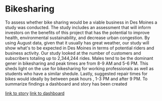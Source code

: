 # Bikesharing
To assess whether bike sharing would be a viable business in Des Moines a study was conducted. 
The study includes an assessment that will inform investors on the benefits of this project that has the potential
to improve health, environmental sustainability, and decrease urban congestion. 
By using August data, given that it usually has great weather, our study will show what's to be expected in Des Moines in terms of potential riders and business activity.
Our study looked at the number of customers and subscribers totaling up to 2,344,244 rides. Males tend to be the dominant gener in bikesharing and peak times are from 8-9 AM and 5-6 PM. This sheds light on the use for bikesharing for working professionals as well as students who have a similar shedule.
Lastly, suggested repair times for bikes would ideally by between peak hours , 1-3 PM and after 9 PM. 
To summarize findings a dashboard and story has been created

[link to story]("https://public.tableau.com/app/profile/bb6719/viz/Bikesharing_final/Deliverable3")
[link to dashboard]("https://public.tableau.com/app/profile/bb6719/viz/Dashboard_16376184959480/Dashboard1")
